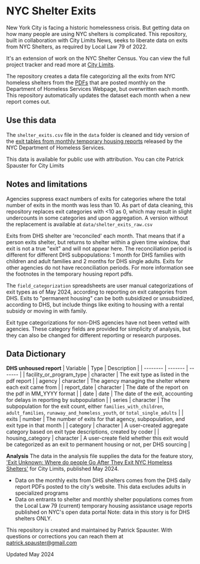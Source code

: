 # NYC Shelter Exits

New York City is facing a historic homelessness crisis. But getting data on how many people are using NYC shelters is complicated. This repository, built in collaboration with City Limits News, seeks to liberate data on exits from NYC Shelters, as required by Local Law 79 of 2022.

It's an extension of work on the NYC Shelter Census. You can view the full project tracker and read more at [City Limits](https://citylimits.org/nyc-shelter-count/).

The repository creates a data file categorizing all the exits from NYC homeless shelters from the [PDFs](https://www.nyc.gov/assets/operations/downloads/pdf/temporary_housing_report.pdf) that are posted monthly on the Department of Homeless Services Webpage, but overwritten each month. This repository automatically updates the dataset each month when a new report comes out.

## Use this data

The `shelter_exits.csv` file in the `data` folder is cleaned and tidy version of the [exit tables from monthly temporary housing reports](https://www.nyc.gov/assets/operations/downloads/pdf/temporary_housing_report.pdf) released by the NYC Department of Homeless Services.

This data is available for public use with attribution. You can cite Patrick Spauster for City Limits

## Notes and limitations

Agencies suppress exact numbers of exits for categories where the total number of exits in the month was less than 10. As part of data cleaning, this repository replaces exit categories with <10 as 0, which may result in slight undercounts in some categories and upon aggregation. A version without the replacement is available at `data/shelter_exits_raw.csv`

Exits from DHS shelter are 'reconciled' each month. That means that if a person exits shelter, but returns to shelter within a given time window, that exit is not a true "exit" and will not appear here. The reconciliation period is different for different DHS subpopulations: 1 month for DHS families with children and adult families and 2 months for DHS single adults. Exits for other agencies do not have reconciliation periods. For more information see the footnotes in the temporary housing report pdfs.

The `field_categorization` spreadsheets are user manual categorizations of exit types as of May 2024, according to reporting on exit categories from DHS. Exits to "permanent housing" can be both subsidized or unsubsidized, according to DHS, but include things like exiting to housing with a rental subsidy or moving in with family.

Exit type categorizations for non-DHS agencies have not been vetted with agencies. These category fields are provided for simplicity of analysis, but they can also be changed for different reporting or research purposes.

## Data Dictionary

**DHS unhoused report**
| Variable    | Type | Description |
| -------- | ------- | ------- |
| facility_or_program_type  | character    | The exit type as listed in the pdf report |
| agency | character   | The agency managing the shelter where each exit came from |
| report_date    | character   | The date of the report on the pdf in MM_YYYY format |
| date  | date   | The date of the exit, accounting for delays in reporting by subpopulation |
| series  | character   | The subpopulation for the exit count, either `families_with_children`, `adult_families`, `runaway_and_homeless_youth`, or `total_single_adults` |
| exits  | number   | The number of exits for that agency, subpopulation, and exit type in that month |
| category  | character   | A user-created aggregate category based on exit type descriptions, created by coder |
| housing_category  | character   | A user-create field whether this exit would be categorized as an exit to permanent housing or not, per DHS sourcing |

**Analysis**
The data in the analysis file supplies the data for the feature story, ['Exit Unknown: Where do people Go After They Exit NYC Homeless Shelters'](https://citylimits.org/2024/05/14/exit-unknown-where-do-people-go-after-leaving-nyc-homeless-shelters/) for City Limits, published May 2024.
- Data on the monthly exits from DHS shelters comes from the DHS daily report PDFs posted to the city's website. This data excludes adults in specialized programs
- Data on entrants to shelter and monthly shelter populations comes from the Local Law 79 (current) temporary housing assistance usage reports published on NYC's open data portal
Note: data in this story is for DHS shelters ONLY.

This repository is created and maintained by Patrick Spauster. With questions or corrections you can reach them at patrick.spauster@gmail.com

Updated May 2024